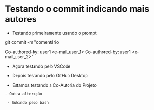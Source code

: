 # Testando o commit indicando mais autores

 - Testando primeiramente usando o prompt

 git commit -m "comentário
>
>
Co-authored-by: user1 <e-mail_user_1>
Co-authored-by: user1 <e-mail_user_2>"

 - Agora testando pelo VSCode

  - Depois testando pelo GitHub Desktop
  

   - Estamos testando a Co-Autoria do Projeto

    - Outra alteração

     - Subindo pelo bash